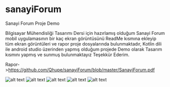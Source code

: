 # sanayiForum
Sanayi Forum Proje Demo

Bilgisayar Mühendisliği Tasarımı Dersi için hazırlamış olduğum Sanayi Forum mobil uygulamasının bir kaç ekran görüntüsünü ReadMe kısmına ekleyip tüm ekran görüntüleri ve rapor proje dosyalarında bulunmaktadır, Kotlin dili ile android studio üzerinden yapmış olduğum projede Demo olarak Tasarım kısmını yapmış ve sunmuş bulunmaktayız Teşekkür Ederim. 

Rapor->https://github.com/Qhupe/sanayiForum/blob/master/SanayiForum.pdf

![alt text](https://github.com/Qhupe/sanayiForum/blob/master/Screenshot_1641483797.png?raw=true)
![alt text](https://github.com/Qhupe/sanayiForum/blob/master/Screenshot_1641483805.png?raw=true)
![alt text](https://github.com/Qhupe/sanayiForum/blob/master/Screenshot_1641483825.png?raw=true)
![alt text](https://github.com/Qhupe/sanayiForum/blob/master/Screenshot_1641483837.png?raw=true)
![alt text](https://github.com/Qhupe/sanayiForum/blob/master/Screenshot_1641483855.png?raw=true)



